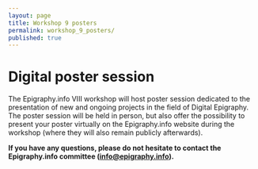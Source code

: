 ```yaml
---
layout: page
title: Workshop 9 posters
permalink: workshop_9_posters/
published: true
---
```



# Digital poster session

The Epigraphy.info VIII workshop will host poster session dedicated to the presentation of new and ongoing projects in the field of Digital Epigraphy. The poster session will be held in person, but also offer the possibility to present your poster virtually on the Epigraphy.info website during the workshop (where they will also remain publicly afterwards).

**If you have any questions, please do not hesitate to contact the Epigraphy.info committee ([info@epigraphy.info](mailto:info@epigraphy.info)).**


<!-- 
**[See all posters on Epigraphy.info GitHub](https://github.com/epigraphy-info/epigraphy-info/tree/main/documents/workshop_9/){:target="_blank" rel="noopener"}** 



  **[See the short video presentations on Epigraphy.info YouTube channel](https://www.youtube.com/@EpigraphyInfo)**



---

#### List of posters:

1. Federico **Aurora** (Oslo): _Integration and collaboration in Epigraphy_: _EpiDoc-export/import function for Database of Mycenaean at Oslo_ _– DAMOS_ [See poster](#poster1)
2. Emine **Bilgiç Kavak**, Nurşah Çokbankir **Şengül** (Sakarya): _Digitization of Inscriptions in the Isparta Yalvaç Archaeology Museum_
3. Andrea **Brunello**, Alessandro **Locaputo**, Stefano **Magnani**, Davide **Redaelli**, Giuseppe **Serra** (Udine): _AI-aided analysis and restoration of late-antique Christian epigraphs (LACUNAE)_
4. Elena **Duce Pastor** (Madrid): _Digital Epigraphy and Twitter: a proposal of public History for master students_ [See poster](#poster4)
5. Marta **Fogagnolo** (Bologna): _Writing on more than one face (in Didyma and Miletus): an epigraphic database (EFES)_ [See poster](#poster5)
6. Aliénor **Genety** (Lyon): _Épigraphie latine numérique de Césarée de Maurétanie : une recherche sur les données et les métadonnées d’un groupe de monuments funéraires (Ier siècle avant J.-C. au IIIe siècle après J.-C.)_ [See poster](#poster6)
7. Petra **Heřmánková** (Mainz/Aarhus), Jonathan **Prag** (Oxford), Imran **Asif** (Oxford), Marietta **Horster** (Mainz): _FAIR – Epigraphic vocabulary_ [See poster](#poster7)
8. Estelle **Ingrand-Varenne** (Poitiers), Michèle **Brunet** (Lyon), Damien **Strzelecki** (Lyon): _Epigraphy in the Biblissima+ project_ [See poster](#poster8)
9. Christoph **Klose** (Berlin): _Community Cluster: “Objects as Information Carriers” (NFDI4Objects)_ [See poster](#poster9)
10. Winfried **Kumpitsch**, Wolfgang **Spickermann** (Graz): _Celtic Divine Names in Latin Inscriptions of the Military Zone in Germania Superior on the Left Bank of the River Rhine_ [See poster](#poster10)
11. Lorena **Pérez Yarza** (Warsaw), José Carlos **López Gómez,** Jaime **Alvar Ezquerra**, Beatriz **Paneda Murcia**, Pablo **Rodriguez Valdés**, Blanca **Rabazas Rubio** (Malaga): _Specialized databases on cults of the Greco-Roman worlds: Magna Mater, Mithras and Isis_
12. Martyna **Swierk** (Warsaw): _Individualism and the Community Facing the Cultural Changes: EPIDENTITY_ Project
13. Tatiana **Tommasi** (Venezia): _Sacred inscriptions from the Venetia et Histria region published by Ludovico Antonio Muratori in his Novus thesaurus veterum inscriptionum (1739-1742)_ [See poster](#poster13)
14. Lorena **Pérez Yarza**, Marina **Bastero Acha**, Pawel **Nowakowski**, Julia **Borczynska**, Andrés **Rea**, Maciej **Krawczy** (Warsaw): _Digital Atlas of Workshops in Epigraphy,_ _DAWE_ [See poster](#poster14)


---

<a id="poster1"></a>
## 1. Federico **Aurora** (Oslo): _Integration and collaboration in Epigraphy_: _EpiDoc-export/import function for Database of Mycenaean at Oslo_ _– DAMOS_

Contact: federico.aurora@ub.uio.no

*Abstract:*

DAMOS - Database of Mycenaean at Oslo contains annotated transcriptions of all the  published Mycenaean texts. The data is stored in a relational (MariaDB) database and can  be searched and browsed through an online graphic user interface [https://damos.hf.uio.no/](https://damos.hf.uio.no/). 
The present project deals with developing the possibility to export and import data  from and to DAMOS in the EpiDoc format with the aim to: 1) integrate the data from  DAMOS into the larger landscape of Latin and Greek documentary sources, making them  reusable in other databases; 2) simplify the process of updating the texts on the occasion  of new editions and new discoveries: the new import function will provide a much better  workflow and, crucially, support collaboration in the field, as it will be possible for  researchers to create and submit a new edition of a text without needing direct access to  the database. EpiDoc-XML constitutes also a sustainable alternative for the long-term  storage of the data in DAMOS. The project is funded by and developed in collaboration with Humit - Centre for  digital development at the Faculty of Humanities of the University of Oslo. The funding application was kindly supported by the Epigraphy.info Funding Working Group and  Steering Committee.



**[Click here to see the full Poster 1 (PDF)]({{ site.baseurl }}{% link documents/workshop_8/Poster_1.pdf %}){:target="_blank" rel="noopener"}**

<figure>
<img src='{{site.baseurl}}/documents/workshop_8/Poster_1.png' style="width:100%;" alt="Poster 1" align="middle" >
<figcaption>Poster preview</figcaption>
</figure>

---


 <a id="poster4"></a>
## 4. Elena **Duce Pastor** (Madrid): _Digital Epigraphy and Twitter: a proposal of public History for master students_

Contact: elena.duce@uam.es

*Abstract:*

In this poster, I will present the improvements of the Project with the master students of the subject. The Bronze Age in the Mediterranean: Minoans and Mycenaeans which is part of the interuniversity Master of Ancient History and Sciences of the Antiquity, held in the Autonoma and Complutense Universities (Madrid, Spain). In this period, the tablets of Linear B are essential to understanding the dynamics of the society. Nevertheless, the students’ previous knowledge is scarce in epigraphical resources. Thus, digital tools for this period, the DAMOS database of Oslo, based on digital epigraphy and NESTOR for bibliographical resources have helped us to create a service-learning Project based on public History using Twitter. Every student had to work with a Linear B tablet and create a thread on Twitter linking with epigraphic digital Databases. Last year, the Project was successful and this academic year we have included some innovations. Concretely, we have improved the Project with digital epigraphy training sessions to focus more on digital epigraphic resources and to promote significant learning in the students. With the help of Cristina de la Escosura, we have amplified the number of digital epigraphy resources that students use in other subjects.
This proposal aims to present the main innovations and receive feedback for future academic years.

**[Click here to see the full Poster 4 (PDF)]({{ site.baseurl }}{% link documents/workshop_8/Poster_4.pdf %}){:target="_blank" rel="noopener"}**

<figure>
<img src='{{site.baseurl}}/documents/workshop_8/Poster_4.png' style="width:100%;" alt="Poster 4" align="middle" >
<figcaption>Poster preview</figcaption>
</figure>

---

<a id="poster5"></a>
## 5. Marta **Fogagnolo** (Bologna): _Writing on more than one face (in Didyma and Miletus): an epigraphic database (EFES)_

Contact: marta.fogagnolo2@unibo.it

*Abstract:*

The poster aims to present a database published in EFES (EpiDoc Front-End Services) and encoded in EpiDoc-XML, which collects epigraphic supports inscribed on more than one face from Didyma and Miletus (57 records). The database examines a specific case study due to the huge number of supports with these features, but is intended to be implemented in the framework of my post-doctoral project ‘Writing on more than one face: historical, textual and material aspects of a Greek epigraphic practice’ (Department of History and Cultures, University of Bologna). The project aims to collect in an organic and reasoned way (through historical, philological-textual, and archaeological analysis) the evidence of the use and reuse of stone for Greek, or bilingual, epigraphic texts on more than one writing face. In the process of encoding the epigraphic material, a semantic-digital analysis has also been conducted with the aim of implementing the Guidelines for the digital encoding of epigraphic texts specifically concerning the markup of structural textual phenomena both in the text and in the metadata. What is strongly desirable is to bring these topics to the discussion of the EpiDoc and epigraphy.info Community, raising problems and suggesting new markup to encode these features.

**[Click here to see the full Poster 5 (PNG)]({{ site.baseurl }}{% link documents/workshop_8/Poster_5.png %}){:target="_blank" rel="noopener"}**



<figure>
<img src='{{site.baseurl}}/documents/workshop_8/Poster_5.png' style="width:100%;" alt="Poster 5" align="middle" >
<figcaption>Poster preview</figcaption>
</figure>


---

<a id="poster6"></a>
## 6. Aliénor **Genety** (Lyon): _Épigraphie latine numérique de Césarée de Maurétanie : une recherche sur les données et les métadonnées d’un groupe de monuments funéraires (Ier siècle avant J.-C. au IIIe siècle après J.-C.)_

Contact: alienor.genety@univ-lyon3.fr

*Abstract:*

Mon sujet de thèse s’intitule Épigraphie latine numérique de Césarée de Maurétanie : une recherche sur les données et les métadonnées d’un groupe de monuments funéraires (Ier  siècle avant J.-C. au IIIe siècle après J.-C.). Ce dernier porte sur l’étude des inscriptions, issues de nécropoles situées à l’ouest de la  ville de Cherchell (Algérie). L’étude des inscriptions devrait permettre de cerner l’histoire de  ce secteur et les différentes dynamiques d’implantation des nécropoles, le profil sociologique  des usagers et l’évolution des pratiques et des techniques épigraphiques (formulaire,  paléographie, matériaux, etc.). L’analyse complète de ce corpus, lie intrinsèquement pratique  épigraphique et pratique numérique, l’un permettant de nourrir l’autre et inversement. Chaque  notice est pensée et enrichie par un encodage en XML-TEI, pour faire face aux problématiques  qui m’intéressent, à savoir le croisement du traitement du texte inscrit et du monument comme  porteur de cette inscription. Le but de mon travail est de créer un certain nombre de modules  portant sur les formulaires (Diis Manibus, etc.) mais également sur la paléographie même des  caractères. Le traitement de ce corpus épigraphique est à voir comme un « programme »  rédactionnel reposant sur une réflexion sur la technique d’écriture elle-même (taille et forme  des caractères, usage du support, etc.) afin de déterminer si ces éléments peuvent apporter un  éclairage nouveau à l’histoire des inscriptions de Cherchell, par exemple en créant des « mises  en série » nouvelles pouvant poser la question d’un même atelier, ou d’un même groupe social.

**[Click here to see the full Poster 6 (PDF)]({{ site.baseurl }}{% link documents/workshop_8/Poster_6.pdf %}){:target="_blank" rel="noopener"}**



<figure>
<img src='{{site.baseurl}}/documents/workshop_8/Poster_6.png' style="width:100%;" alt="Poster 6" align="middle" >
<figcaption>Poster preview</figcaption>
</figure>

---


 <a id="poster7"></a>
## 7. Petra **Heřmánková** (Mainz/Aarhus), Jonathan **Prag** (Oxford), Imran **Asif** (Oxford), Marietta **Horster** (Mainz): _FAIR – Epigraphic vocabulary_

Contact: petra.hermankova@uni-mainz.de

*Abstract:*

The creation of an updated controlled epigraphic vocabulary has been identified by the community as essential to moving forward towards the best practice of FAIR and Open Science in epigraphy (Tupman 2021; Heřmánková et al. 2022). The proposed FAIR epigraphic controlled vocabularies present a consolidation of work conducted by the EAGLE Europeana Project in 2013-2016 (Liuzzo et al. 2013; Liuzzo 2015; Liuzzo and Evangelisti 2021) and an alignment of current standards of partner projects of the FAIR Epigraphy Project [https://inscriptiones.org/](https://inscriptiones.org/). This ‘bottom-up’ application employs a multifaceted hierarchic categorization system allowing for multiple conceptual approaches while recognizing the complex and multilingual nature of inscriptions and the historiography of the discipline. Furthermore, the vocabulary adheres to the principles of FAIR data, emphasizing Findability, Accessibility, Interoperability, and Reusability as their core principles (Wilkinson et al. 2016). This means that researchers can easily locate and access relevant terms, ensuring that the vocabulary is user-friendly and widely applicable. Crucially, the controlled vocabulary is made available as a Linked Open Data (LOD) resource, accessible online with stable Uniform Resource Identifiers (URIs), hosted by the FAIR Epigraphy Project and the University of Oxford. This approach facilitates efficient collaboration, linking, and cross-referencing, enabling researchers to build upon each other's work and explore epigraphy in a structured and accessible manner across project boundaries. Overall, this initiative enhances the research landscape in epigraphy by fostering cooperation and providing a reliable and standardized resource for scholars in the field. We present the first stage of the creation of the FAIR Epigraphic vocabularies: the type of inscription aligned across multiple projects, with a simple hierarchic order, multiple examples from partner projects and a detailed description of individual types. We are opening an invitation to discuss our proposed structure, its viability and robustness for long-term use within the digital epigraphic community.

**[Click here to see the full Poster 7 (PDF)]({{ site.baseurl }}{% link documents/workshop_8/Poster_7.pdf %}){:target="_blank" rel="noopener"}**

<figure>
<img src='{{site.baseurl}}/documents/workshop_8/Poster_7.png' style="width:100%;" alt="Poster 7" align="middle" >
<figcaption>Poster preview</figcaption>
</figure>

---
 <a id="poster8"></a>
## Estelle **Ingrand-Varenne** (Poitiers), Michèle **Brunet** (Lyon), Damien **Strzelecki** (Lyon): _Epigraphy in the Biblissima+ project_

*Abstract:*

Biblissima+ [https://projet.biblissima.fr/fr](https://projet.biblissima.fr/fr) is a multi-site digital infrastructure for primary  research and services dedicated to the history of the transmission of historical texts, from the  first Mesopotamian clay tablets 3,000 years ago to the first printed books, in all media and  scripts. Biblissima+ is the place at the national level where all the data involved in the history  of the transmission and study of ancient written cultures are processed and made  interoperable. Biblissima+ concerns all heritage collections that transmit ancient texts,  including archaeological sources, seals and coins, as well as the archives of modern scholars  and contemporary researchers.  The “Cluster 5a” brings together projects that apply TEI to epigraphic documents from  Antiquity, the Middle Ages and the modern period, which is a first in France for this  discipline. This working group is giving priority to the generic rules of digital epigraphy by  compiling a thesaurus for the discipline with the OpenTheso tools, and to modelling in order  to create a “format pivot” for searching epigraphic data via the Biblissima+ Portal.  
The poster will present the overall project and the first steps of the Cluster 5a TEI and  epigraphy. 

**[Click here to see the full Poster 8 (PDF)]({{ site.baseurl }}{% link documents/workshop_8/Poster_8.pdf %}){:target="_blank" rel="noopener"}**


<figure>
<img src='{{site.baseurl}}/documents/workshop_8/Poster_8.png' style="width:100%;" alt="Poster 8" align="middle" >
<figcaption>Poster preview</figcaption>
</figure>


---

 <a id="poster9"></a>
## 9. Christoph **Klose** (Berlin): _Community Cluster: “Objects as Information Carriers” (NFDI4Objects)_

Contact: c.klose@smb.spk-berlin.de

*Abstract:*

The Community Cluster "Objects as Information Carriers" is part of the DFG-funded initiative  NFDI4Objects (designated spokespersons Ulrike Ehmig (Berlin-Brandenburg 
Academy of Sciences and Humanities, CIL) and Bernhard Weisser (Berlin State Museums, Coin  Cabinet). The cluster aims to establish an open community representing both collecting and editing  institutions as well as researchers from all disciplines who deal with written artefacts as material  remains of human history. The cluster focuses on objects as carriers of (semantic) information that  can be expressed in signs, letters or texts. The overarching goal is to model the complex relationships  between the materiality of an object and the semantic information it contains from the perspective  of research data management. In a process driven by the members of the community, needs and  goals in this area of research and documentation are therefore identified. These may include topics such as: 
∙ Improving the interoperability of existing data collections and data discovery services ∙ Transfer of high-quality research standards from reference works to the semantic web ∙ Qualification of research data through generally accepted and semantically agreed authority files, community-developed vocabularies and ontologies at the interface between textual,  visual and (geo-)spatial information 
∙ A first goal could be the creation of a transdisciplinary catalogue of existing digital  repositories and databases. 
Once the objectives have been defined by the community, they are processed by Temporary Working  Groups. Thus we expressively welcome experts, researchers and collecting institutions from the epigraphic  field to join the community cluster in order to contribute to the creation of a future-oriented research data infrastructure.

**[Click here to see the full Poster 9 (PDF)]({{ site.baseurl }}{% link documents/workshop_8/Poster_9.pdf %}){:target="_blank" rel="noopener"}**


<figure>
<img src='{{site.baseurl}}/documents/workshop_8/Poster_9.png' style="width:100%;" alt="Poster 9" align="middle" >
<figcaption>Poster preview</figcaption>
</figure>


---


 <a id="poster10"></a>
## Winfried **Kumpitsch**, Wolfgang **Spickermann** (Graz): _Celtic Divine Names in Latin Inscriptions of the Military Zone in Germania Superior on the Left Bank of the River Rhine_

Contact: winfried.kumpitsch@uni-graz.at

[https://gams.uni-graz.at/fercan](https://gams.uni-graz.at/fercan)

*Abstract:*

The above-named project is part of the F.E.R.C.AN. (FONTES EPIGRAPHICI RELIGIONVM CELTICARVM ANTIQVARVM) project of the Österreichische Akademie der Wissenschaften (ÖAW). It is a follow up project to “Celtic Divine Names in the Inscriptions of the Roman Province Germania Inferior A Case Study on Religion in the Context of Cultural Contacts and Cultural Transfer” which did the same research in the whole of Germania Inferior. The project’s objective is the comprehensive collection, evaluation and re-edition of epigraphic monuments with Celtic divine names in the military zone of Germania Superior on the right and left bank of the Rhine. 
The project not only applies new computer-assisted techniques for the (re-)reading of inscriptions in bad conditions, but also publishes the results as a digital inscription edition on GAMS (Geisteswissenschaftliches Asset Management System) of the Austrian Centre for Digital Humanities (ZIM) at the University of Graz. In order to improve the workflow of this digital edition, the PATRIMONIVM editor has been adapted to facilitate data acquisition for the digital edition of inscriptions, forming a modular, customisable and integrated web application for the management of epigraphic corpora, based on the eXist-db platform.
With the poster presentation we want to demonstrate the advantages of the PATRIMONIVM editor when curating a digital inscription edition.

**[Click here to see the full Poster 10 (PDF)]({{ site.baseurl }}{% link documents/workshop_8/Poster_10.pdf %}){:target="_blank" rel="noopener"}**

<figure>
<img src='{{site.baseurl}}/documents/workshop_8/Poster_10.png' style="width:100%;" alt="Poster 10" align="middle" >
<figcaption>Poster preview</figcaption>
</figure>


---



<a id="poster13"></a>
## 13. Tatiana **Tommasi** (Venezia): _Sacred inscriptions from the Venetia et Histria region published by Ludovico Antonio Muratori in his Novus thesaurus veterum inscriptionum (1739-1742)_

Contact: tatiana.tommasi@unive.it

*Abstract:*

My PhD project is dedicated to the study of the sacred inscriptions from the ancient Venetia et Histria region (Regio X), with particular attention to the handwritten tradition of epigraphic documents and to the potentialities offered by state-of-the-art digital technologies to study them.  Digital technologies will be mainly applied for recovering the information contained in handwritten documents related to epigraphy (epigraphic manuscripts, but also epistolary exchanges) produced between the eighteenth and the nineteenth century, a fundamental period for the birth of the epigraphic discipline. As a case study, I will focus on the sacred inscriptions from the Venetia et Histria region published by Ludovico Antonio Muratori in his Novus thesaurus veterum inscriptionum (1739-1742) and recorded in the handwritten documents connected to the printed edition (especially the transcriptions of the epigraphic texts sent to Muratori by his contemporaries, who saw the inscriptions in person, now preserved in Modena, Biblioteca Estense Universitaria, Archivio Muratori). During the first part of my project, I will apply Handwritten Text Recognition technologies to the archival documents in order to create an annotated version of them and to improve their layout analysis. In the last phase of my research, I will produce an EpiDoc database of the sacred inscriptions from the Venetia et Histria region, enriching the EpiDoc records with the information retrieved from the epigraphic tradition, in order to create a connection with other epigraphic resources available online.

**[Click here to see the full Poster 13 (PDF)]({{ site.baseurl }}{% link documents/workshop_8/Poster_13.pdf %}){:target="_blank" rel="noopener"}**



<figure>
<img src='{{site.baseurl}}/documents/workshop_8/Poster_13.png' style="width:100%;" alt="Poster 6" align="middle" >
<figcaption>Poster preview</figcaption>
</figure>

---

<a id="poster14"></a>
## 14. Lorena **Pérez Yarza**, Marina **Bastero Acha**, Pawel **Nowakowski**, Julia **Borczynska**, Andrés **Rea**, Maciej **Krawczy** (Warsaw): _Digital Atlas of Workshops in Epigraphy,_ _DAWE_

Contact: m.bastero-acha@uw.edu.pl


*Abstract:*

DAWE is a digital database being developed as part of the ERC STONE-MASTERS project, collecting information on the stonemasons and artisans of Late Antiquity. Our approach views them as key players in facilitating cultural exchange from top to bottom, acting as cultural intermediaries between the elite and the general public during that period of transformation. Additionally, their prefabricated inscriptions (and therefore prefabricated goods in preindustrial societies) hold significant meaning as vehicles of cultural memory in both public and private commemoration. So far, epigraphists of the Roman period have had few instruments to draw upon for the purposes of pursuing synthetic workshop studies, and have been overwhelmingly captivated by other strands: the quantitative research, the study of the self-representation, the visibility of inscriptions, and the “viewers’ culture”. STONE-MASTERS argues, however, that a significant leap in our understanding can be achieved by establishing a highly regionalised network of workshops, which will identify the workshops of origin for most of the inscriptions from the 3rd to the 5th centuries and allow us to trace the changes in style and products offered by these workshops over the centuries. In order to achieve this goal, DAWE is utilising the workshop study techniques that have been developed for other crafts and eras, particularly early Greek vase painters and scribes/scriptoria, and tailoring them to fit the requirements of Graeco-Roman epigraphy.

**[Click here to see the full Poster 14 (PDF)]({{ site.baseurl }}{% link documents/workshop_8/Poster_14.pdf %}){:target="_blank" rel="noopener"}**



<figure>
<img src='{{site.baseurl}}/documents/workshop_8/Poster_14.png' style="width:100%;" alt="Poster 14" align="middle" >
<figcaption>Poster preview</figcaption>
</figure>


-->

<!-- 
POSTER TEMPLATE

 <a id="header1"></a>
## Poster X - Title

**Author**, Affiliation

*Abstract:*

Provide text

**[Click here to see the full Poster 1 (PDF)]({{ site.baseurl }}{% link documents/workshop_7/POSTER_ANDREU_PINTADO.pdf %}){:target="_blank" rel="noopener"}**


*Project link: [https://LINK](https://LINK


Or [Download Poster 1 as PPTX]({{ site.baseurl }}{% link documents/workshop_7/POSTER_ANDREU_PINTADO.pdf %}){:target="_blank" rel="noopener"}



<figure>
<img src='{{site.baseurl}}/documents/workshop_7/POSTER_ANDREU_PINTADO.pdf' style="width:100%;" alt="Poster 1" align="middle" >
<figcaption>Poster preview</figcaption>
</figure>

---

-->

<!-- 
POSTER TEMPLATE

 <a id="header1"></a>
## Poster X - Title

**Author**, Affiliation

*Abstract:*

Provide text

**[Click here to see the full Poster 1 (PDF)]({{ site.baseurl }}{% link documents/workshop_7/POSTER_ANDREU_PINTADO.pdf %}){:target="_blank" rel="noopener"}**


*Project link: [https://LINK](https://LINK


Or [Download Poster 1 as PPTX]({{ site.baseurl }}{% link documents/workshop_7/POSTER_ANDREU_PINTADO.pdf %}){:target="_blank" rel="noopener"}



<figure>
<img src='{{site.baseurl}}/documents/workshop_7/POSTER_ANDREU_PINTADO.pdf' style="width:100%;" alt="Poster 1" align="middle" >
<figcaption>Poster preview</figcaption>
</figure>

---

-->

<!-- 
POSTER TEMPLATE

 <a id="header1"></a>
## Poster X - Title

**Author**, Affiliation

*Abstract:*

Provide text

**[Click here to see the full Poster 1 (PDF)]({{ site.baseurl }}{% link documents/workshop_7/POSTER_ANDREU_PINTADO.pdf %}){:target="_blank" rel="noopener"}**


*Project link: [https://LINK](https://LINK


Or [Download Poster 1 as PPTX]({{ site.baseurl }}{% link documents/workshop_7/POSTER_ANDREU_PINTADO.pdf %}){:target="_blank" rel="noopener"}



<figure>
<img src='{{site.baseurl}}/documents/workshop_7/POSTER_ANDREU_PINTADO.pdf' style="width:100%;" alt="Poster 1" align="middle" >
<figcaption>Poster preview</figcaption>
</figure>

---


<a id="poster6"></a>
## 6. 


*Abstract:*

Provide text

**[Click here to see the full Poster 6 (PDF)]({{ site.baseurl }}{% link documents/workshop_8/Poster_6.pdf %}){:target="_blank" rel="noopener"}**



<figure>
<img src='{{site.baseurl}}/documents/workshop_8/Poster_6.png' style="width:100%;" alt="Poster 6" align="middle" >
<figcaption>Poster preview</figcaption>
</figure>


-->





































<!-- DO NOT CHANGE THIS
POSTER TEMPLATE

 <a id="header1"></a>
## Poster X - Title

**Author**, Affiliation

*Abstract:*

Provide text

**[Click here to see the full Poster 1 (PDF)]({{ site.baseurl }}{% link documents/workshop_7/POSTER_ANDREU_PINTADO.pdf %}){:target="_blank" rel="noopener"}**


*Project link: [https://LINK](https://LINK


Or [Download Poster 1 as PPTX]({{ site.baseurl }}{% link documents/workshop_7/POSTER_ANDREU_PINTADO.pdf %}){:target="_blank" rel="noopener"}



<figure>
<img src='{{site.baseurl}}/documents/workshop_7/POSTER_ANDREU_PINTADO.pdf' style="width:100%;" alt="Poster 1" align="middle" >
<figcaption>Poster preview</figcaption>
</figure>

---

-->